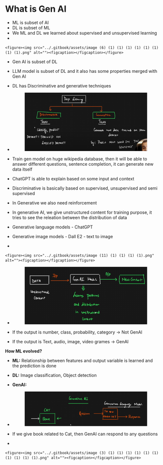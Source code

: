 # What is Gen AI

* ML is subset of AI
* DL is subset of ML
* We ML and DL we learned about supervised and unsupervised learning
*

    <figure><img src="../.gitbook/assets/image (6) (1) (1) (1) (1) (1) (1) (1) (1).png" alt=""><figcaption></figcaption></figure>
* Gen AI is subset of DL
* LLM model is subset of DL and it also has some properties merged with Gen AI
* DL has Discriminative and generative techniques
*   &#x20;

    <figure><img src="../.gitbook/assets/image (8) (1) (1) (1) (1) (1) (1) (1).png" alt=""><figcaption></figcaption></figure>
* Train gen model on huge wikipedia database, then it will be able to answer different questions, sentence completion, it can generate new data itself
* ChatGPT is able to explain based on some input and context
* Discriminative is basically based on supervised, unsupervised and semi supervised
* In Generative we also need reinforcement
* In generative AI, we give unstructured content for training purpose, it tries to see the releation between the distribution of data
* Generative language models - ChatGPT
* Generative image models - Dall E2 - text to image
*

    <figure><img src="../.gitbook/assets/image (11) (1) (1) (1) (1).png" alt=""><figcaption></figcaption></figure>
*   &#x20;

    <figure><img src="../.gitbook/assets/image (1) (1) (1) (1) (1) (1) (1) (1) (1) (1) (1) (1) (1).png" alt=""><figcaption></figcaption></figure>
* If the output is number, class, probability, category -> Not GenAI
* If the output is Text, audio, image, video grames -> GenAI



**How ML evolved?**&#x20;

* **ML:** Relationship between features and output variable is learned and the prediction is done
* **DL:** Image classification, Object detection
* **GenAI:**&#x20;
*   &#x20;

    <figure><img src="../.gitbook/assets/image (2) (1) (1) (1) (1) (1) (1) (1) (1) (1) (1) (1).png" alt=""><figcaption></figcaption></figure>
* If we give book related to Cat, then GenAI can respond to any questions
*

    <figure><img src="../.gitbook/assets/image (3) (1) (1) (1) (1) (1) (1) (1) (1) (1) (1).png" alt=""><figcaption></figcaption></figure>

